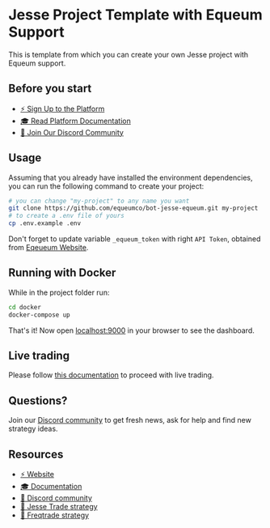 # Jesse Project Template with Equeum Support

This is template from which you can create your own Jesse project with Equeum support.

## Before you start

- [⚡️ Sign Up to the Platform](https://equeum.com/)
- [🎓 Read Platform Documentation](https://equeum.gitbook.io/docs/)
- [💬 Join Our Discord Community](https://discord.gg/J7Dwh3xPVD)

## Usage
Assuming that you already have installed the environment dependencies, you can run the following command to create your project:

```sh
# you can change "my-project" to any name you want
git clone https://github.com/equeumco/bot-jesse-equeum.git my-project
# to create a .env file of yours
cp .env.example .env
```

Don't forget to update variable `_equeum_token` with right `API Token`, obtained from [Eqeueum Website](https://app.equeum.com/register).

## Running with Docker
While in the project folder run:

```sh
cd docker
docker-compose up
```

That's it! Now open [localhost:9000](http://localhost:9000) in your browser to see the dashboard. 

## Live trading
Please follow [this documentation](https://docs.jesse.trade/docs/livetrade.html#installation) to proceed with live trading.


## Questions?

Join our [Discord community](https://discord.gg/J7Dwh3xPVD) to get fresh news, ask for help and find new strategy ideas.

## Resources

- [⚡️ Website](https://equeum.com/)
- [🎓 Documentation](https://equeum.gitbook.io/docs/)
- [💬 Discord community](https://discord.gg/J7Dwh3xPVD)
- [🤖 Jesse Trade strategy](https://github.com/equeumco/bot-jesse-equeum)
- [🤖 Freqtrade strategy](https://github.com/equeumco/bot-freqtrade-equeum)